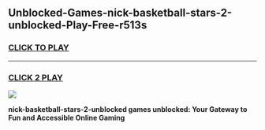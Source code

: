 
## Unblocked-Games-nick-basketball-stars-2-unblocked-Play-Free-r513s
<h3>
<a href="https://premium76.site?title=nick-basketball-stars-2-unblocked&ref=12A">CLICK TO PLAY</a></h3>
<hr>

<h3>
<a href="https://premium76.site?title=nick-basketball-stars-2-unblocked&ref=12A">CLICK 2 PLAY</a>
  
</h3>

<a href="https://premium76.site?title=nick-basketball-stars-2-unblocked&ref=12A"><img src="https://clearcache.store/games.png"></a>


**nick-basketball-stars-2-unblocked games unblocked: Your Gateway to Fun and Accessible Online Gaming**
